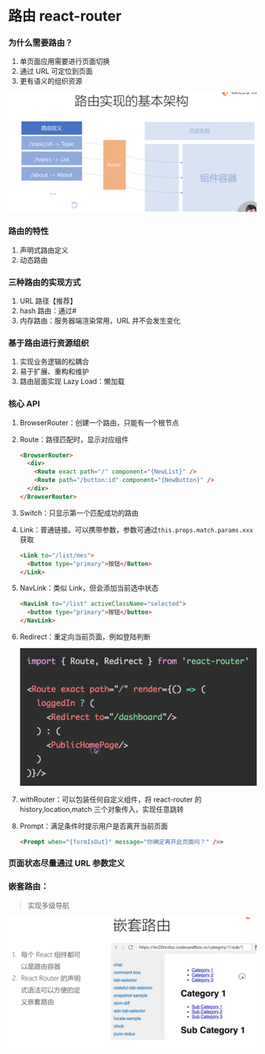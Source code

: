 # 路由 react-router

### 为什么需要路由？

1. 单页面应用需要进行页面切换
2. 通过 URL 可定位到页面
3. 更有语义的组织资源

![路由实现的基本架构](images/路由实现的基本架构.png)

### 路由的特性

1. 声明式路由定义
2. 动态路由

### 三种路由的实现方式

1. URL 路径【推荐】
2. hash 路由：通过#
3. 内存路由：服务器端渲染常用，URL 并不会发生变化

### 基于路由进行资源组织

1. 实现业务逻辑的松耦合
2. 易于扩展、重构和维护
3. 路由层面实现 Lazy Load：懒加载

### 核心 API

1. BrowserRouter：创建一个路由，只能有一个根节点
2. Route：路径匹配时，显示对应组件

   ```html
   <BrowserRouter>
     <div>
       <Route exact path="/" component="{NewList}" />
       <Route path="/button:id" component="{NewButton}" />
     </div>
   </BrowserRouter>
   ```

3. Switch：只显示第一个匹配成功的路由
4. Link：普通链接。可以携带参数，参数可通过`this.props.match.params.xxx`获取

   ```html
   <Link to="/list/mes">
     <Button type="primary">按钮</Button>
   </Link>
   ```

5. NavLink：类似 Link，但会添加当前选中状态

   ```html
   <NavLink to="/list" activeClassName="selected">
     <button type="primary">按钮</button>
   </NavLink>
   ```

6. Redirect：重定向当前页面，例如登陆判断

   ![Redirect重定向](images/Redirect重定向.png)

7. withRouter：可以包装任何自定义组件，将 react-router 的 history,location,match 三个对象传入，实现任意跳转
8. Prompt：满足条件时提示用户是否离开当前页面

   ```html
   <Prompt when="{formIsOut}" message="你确定离开此页面吗？" />>
   ```

### 页面状态尽量通过 URL 参数定义

### 嵌套路由：

> 实现多级导航

![嵌套路由](images/嵌套路由.png)
